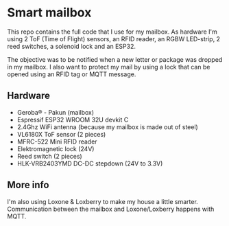 # Smart mailbox
This repo contains the full code that I use for my mailbox. As hardware I'm using 2 ToF (Time of Flight) sensors, an RFID reader, an RGBW LED-strip, 2 reed switches, a solenoid lock and an ESP32.

The objective was to be notified when a new letter or package was dropped in my mailbox. I also want to protect my mail by using a lock that can be opened using an RFID tag or MQTT message.

## Hardware
* Geroba® - Pakun (mailbox)
* Espressif ESP32 WROOM 32U devkit C
* 2.4Ghz WiFi antenna (because my mailbox is made out of steel)
* VL6180X ToF sensor (2 pieces)
* MFRC-522 Mini RFID reader
* Elektromagnetic lock (24V)
* Reed switch (2 pieces)
* HLK-VRB2403YMD DC-DC stepdown (24V to 3.3V)

## More info
I'm also using Loxone & Loxberry to make my house a little smarter. Communication between the mailbox and Loxone/Loxberry happens with MQTT.
